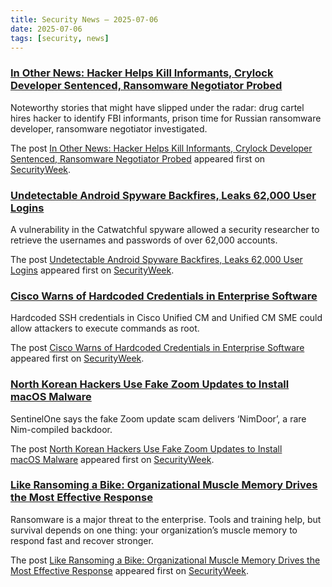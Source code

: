 ```yaml
---
title: Security News – 2025-07-06
date: 2025-07-06
tags: [security, news]
---
```


### [In Other News: Hacker Helps Kill Informants, Crylock Developer Sentenced, Ransomware Negotiator Probed](https://www.securityweek.com/in-other-news-hacker-helps-kill-informants-crylock-developer-sentenced-ransomware-negotiator-probed/)

<p>Noteworthy stories that might have slipped under the radar: drug cartel hires hacker to identify FBI informants, prison time for Russian ransomware developer, ransomware negotiator investigated. </p>
<p>The post <a href="https://www.securityweek.com/in-other-news-hacker-helps-kill-informants-crylock-developer-sentenced-ransomware-negotiator-probed/">In Other News: Hacker Helps Kill Informants, Crylock Developer Sentenced, Ransomware Negotiator Probed</a> appeared first on <a href="https://www.securityweek.com">SecurityWeek</a>.</p>

### [Undetectable Android Spyware Backfires, Leaks 62,000 User Logins](https://www.securityweek.com/undetectable-android-spyware-backfires-leaks-62000-user-logins/)

<p>A vulnerability in the Catwatchful spyware allowed a security researcher to retrieve the usernames and passwords of over 62,000 accounts.</p>
<p>The post <a href="https://www.securityweek.com/undetectable-android-spyware-backfires-leaks-62000-user-logins/">Undetectable Android Spyware Backfires, Leaks 62,000 User Logins</a> appeared first on <a href="https://www.securityweek.com">SecurityWeek</a>.</p>

### [Cisco Warns of Hardcoded Credentials in Enterprise Software](https://www.securityweek.com/cisco-warns-of-hardcoded-credentials-in-enterprise-software/)

<p>Hardcoded SSH credentials in Cisco Unified CM and Unified CM SME could allow attackers to execute commands as root.</p>
<p>The post <a href="https://www.securityweek.com/cisco-warns-of-hardcoded-credentials-in-enterprise-software/">Cisco Warns of Hardcoded Credentials in Enterprise Software</a> appeared first on <a href="https://www.securityweek.com">SecurityWeek</a>.</p>

### [North Korean Hackers Use Fake Zoom Updates to Install macOS Malware](https://www.securityweek.com/north-korean-hackers-use-fake-zoom-updates-to-install-macos-malware/)

<p>SentinelOne says the fake Zoom update scam delivers ‘NimDoor’, a rare Nim-compiled backdoor.</p>
<p>The post <a href="https://www.securityweek.com/north-korean-hackers-use-fake-zoom-updates-to-install-macos-malware/">North Korean Hackers Use Fake Zoom Updates to Install macOS Malware</a> appeared first on <a href="https://www.securityweek.com">SecurityWeek</a>.</p>

### [Like Ransoming a Bike: Organizational Muscle Memory Drives the Most Effective Response](https://www.securityweek.com/like-ransoming-a-bike-organizational-muscle-memory-drives-the-most-effective-response/)

<p>Ransomware is a major threat to the enterprise. Tools and training help, but survival depends on one thing: your organization’s muscle memory to respond fast and recover stronger.</p>
<p>The post <a href="https://www.securityweek.com/like-ransoming-a-bike-organizational-muscle-memory-drives-the-most-effective-response/">Like Ransoming a Bike: Organizational Muscle Memory Drives the Most Effective Response</a> appeared first on <a href="https://www.securityweek.com">SecurityWeek</a>.</p>

